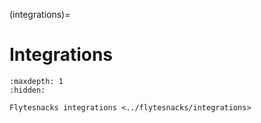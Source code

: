 (integrations)=

# Integrations

```{toctree}
:maxdepth: 1
:hidden:

Flytesnacks integrations <../flytesnacks/integrations>
```